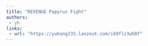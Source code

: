 ```yaml
---
title: "REVENGE Papyrus Fight"
authors:
 - yh
links:
 - url: "https://yuhang233.lanzout.com/i69flz3w50f"
---
```

